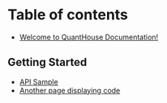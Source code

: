 # Table of contents

* [Welcome to QuantHouse Documentation!](README.md)

## Getting Started

* [API Sample](getting-started/landing-page.md)
* [Another page displaying code](getting-started/other-page.md)

